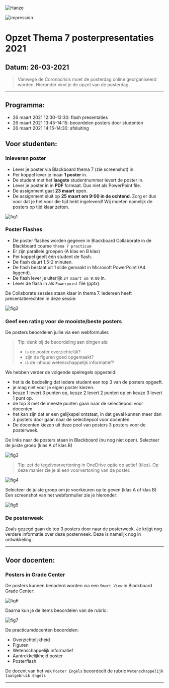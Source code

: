![Hanze](../hanze/hanze.png)

![impression](./pics/impression.png)

# Opzet Thema 7 posterpresentaties 2021

## Datum: 26-03-2021

>Vanwege de Coronacrisis moet de posterdag online georganiseerd worden.
Hieronder vind je de opzet van de posterdag.

---

## Programma:

- 26 maart 2021 12:30-13:30: flash presentaties
- 26 maart 2021 13:45-14:15: beoordelen posters door studenten
- 26 maart 2021 14:15-14:30: afsluiting

## Voor studenten:

### Inleveren poster

- Lever je poster via Blackboard thema 7 (zie screenshot) in.
- Per koppel lever je maar **1 poster** in.
- De student met het **laagste** studentnummer levert de poster in.
- Lever je poster in in **PDF** formaat. Dus niet als PowerPoint file.
- De assignment gaat **23 maart** open.
- De assignment sluit op **25 maart om 9:00 in de ochtend**. Zorg er dus voor dat je het voor die tijd hebt ingeleverd! Wij moeten namelijk de posters op tijd klaar zetten.

![fig1](./pics/fig1.png)

### Poster Flashes

- De poster flashes worden gegeven in Blackboard Collaborate in de Blackboard course `thema 7 practicum`
- Er zijn parallele groepen (A klas en B klas)
- Per koppel geeft één student de flash.
- De flash duurt 1.5-2 minuten.
- De flash bestaat uit 1 slide gemaakt in Microsoft PowerPoint (A4 liggend).
- De flash lever je uiterlijk `24 maart om 9:00` in.
- Lever de flash in als `Powerpoint` file (pptx).

De Collaborate sessies staan klaar in thema 7. Iedereen heeft presentatierechten in deze sessie:

![fig2](./pics/fig2.png)


### Geef een rating voor de mooiste/beste posters

De posters beoordelen jullie via een webformulier.

>Tip: denk bij de beoordeling aan dingen als:
>- is de poster overzichtelijk?
>- zijn de figuren goed opgemaakt? 
>- is de inhoud wetenschappelijk informatief?

We hebben verder de volgende spelregels opgesteld:
- het is de bedoeling dat iedere student een top 3 van de posters opgeeft.
- je mag niet voor je eigen poster kiezen.
- keuze 1 levert 3 punten op, keuze 2 levert 2 punten op en keuze 3 levert 1 punt op.
- de top 3 met de meeste punten gaan naar de selectiepool voor docenten
- het kan zijn dat er een gelijkspel ontstaat, in dat geval kunnen meer dan 3 posters door gaan naar de selectiepool voor docenten.
- De docenten kiezen uit deze pool van posters 3 posters voor de posterweek.

De links naar de posters staan in Blackboard (nu nog niet open). Selecteer de juiste groep (klas A of klas B)

![fig3](./pics/fig3.png)

>Tip: zet de tegelvoorvertoning in OneDrive optie op actief (tiles).
Op deze manier zie je al een voorvertoning van de poster.

![fig4](./pics/fig4.png)

Selecteer de juiste groep om je voorkeuren op te geven (klas A of klas B)
Een screenshot van het webformulier zie je hieronder:

![fig5](./pics/fig5.png)


### De posterweek

Zoals gezegd gaan de top 3 posters door naar de posterweek. Je krijgt nog verdere informatie over deze posterweek. Deze is namelijk nog in ontwikkeling.

---

## Voor docenten:

### Posters in Grade Center

De posters kunnen benaderd worden via een `Smart View` in Blackboard Grade Center:

![fig6](./pics/fig6.png)

Daarna kun je de items beoordelen van de rubric:

![fig7](./pics/fig7.png)

De practicumdocenten beoordelen:
- Overzichtelijkheid
- Figuren
- Wetenschappelijk informatief
- Aantrekkelijkheid poster
- Posterflash.

De docent van het vak `Poster Engels` beoordeelt de rubric `Wetenschappelijk taalgebruik Engels`


---